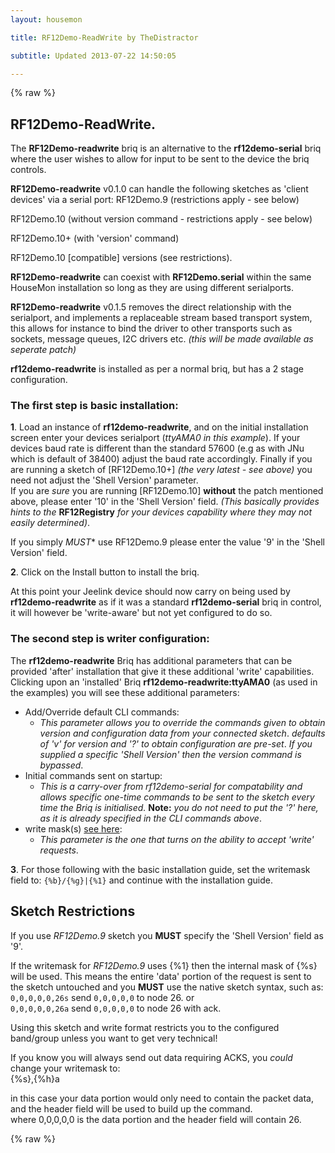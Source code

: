 ```yaml
---
layout: housemon

title: RF12Demo-ReadWrite by TheDistractor

subtitle: Updated 2013-07-22 14:50:05

---
```


{% raw %}

## RF12Demo-ReadWrite.

The **RF12Demo-readwrite** briq is an alternative to the **rf12demo-serial** briq where the user wishes to allow for input to be sent to the device the briq controls.

**RF12Demo-readwrite** v0.1.0 can handle the following sketches as 'client devices' via a serial port:
RF12Demo.9 (restrictions apply - see below)  

RF12Demo.10 (without version command - restrictions apply - see below)  

RF12Demo.10+ (with 'version' command)

RF12Demo.10 [compatible] versions (see restrictions).

**RF12Demo-readwrite** can coexist with **RF12Demo.serial** within the same HouseMon installation so long as they are using different serialports.

**RF12Demo-readwrite** v0.1.5 removes the direct relationship with the serialport, and implements a replaceable stream based transport system, this allows for instance to bind the driver to other transports such as sockets, message queues, I2C drivers etc. *(this will be made available as seperate patch)*  


**rf12demo-readwrite** is installed as per a normal briq, but has a 2 stage configuration. 

### The first step is basic installation:  

**1**\. Load an instance of **rf12demo-readwrite**, and on the initial installation screen enter your devices serialport (*ttyAMA0 in this example*). If your devices baud rate is different than the standard 57600 (e.g as with JNu which is default of 38400) adjust the baud rate accordingly. Finally if you are running a sketch of \[RF12Demo.10+\] *(the very latest - see above)* you need not adjust the 'Shell Version' parameter.  
If you are *sure* you are running \[RF12Demo.10\] **without** the patch mentioned above, please enter '10' in the 'Shell Version' field. *(This basically provides hints to the* **RF12Registry** *for your devices capability where they may not easily determined)*.  

If you simply *MUST** use RF12Demo.9 please enter the value '9' in the 'Shell Version' field.
  
**2**\. Click on the Install button to install the briq. 
  
At this point your Jeelink device should now carry on being used by **rf12demo-readwrite** as if it was a standard **rf12demo-serial** briq in control, it will however be 'write-aware' but not yet configured to do so.  

### The second step is writer configuration:  

The **rf12demo-readwrite** Briq has additional parameters that can be provided 'after' installation that give it these additional 'write' capabilities.  
Clicking upon an 'installed' Briq **rf12demo-readwrite:ttyAMA0** (as used in the examples) you will see these additional parameters:  

+ Add/Override default CLI commands:
  + *This parameter allows you to override the commands given to obtain version and configuration data from your connected sketch*. 
          *defaults of 'v' for version and '?' to obtain configuration are pre-set*. 
          *If you supplied a specific 'Shell Version' then the version command is bypassed*.
+ Initial commands sent on startup:
  + *This is a carry-over from rf12demo-serial for compatability and allows specific one-time commands to be sent to the sketch every time the Briq is initialised.* **Note:** *you do not need to put the '?' here, as it is already specified in the CLI commands above*.
+ write mask(s) [see here](rf12demo-writemasks.html):
  + *This parameter is the one that turns on the ability to accept 'write' requests*.  

**3**\. For those following with the basic installation guide, set the writemask field to: ``{%b}/{%g}|{%1}`` and continue with the installation guide.



## Sketch Restrictions

If you use *RF12Demo.9* sketch you **MUST** specify the 'Shell Version' field as '9'.  

If the writemask for *RF12Demo.9* uses {%1} then the internal mask of {%s} will be used. This means the entire 'data' portion of the request is sent to the sketch untouched and you **MUST** use the native sketch syntax, such as:  
``0,0,0,0,0,26s`` send ``0,0,0,0,0`` to node 26. 
or  
``0,0,0,0,0,26a`` send ``0,0,0,0,0`` to node 26 with ack.

Using this sketch and write format restricts you to the configured band/group unless you want to get very technical!

If you know you will always send out data requiring ACKS, you *could* change your writemask to:  
{%s},{%h}a  

in this case your data portion would only need to contain the packet data, and the header field will be used to build up the command.  
where 0,0,0,0,0 is the data portion and the header field will contain 26.







{% raw %}
